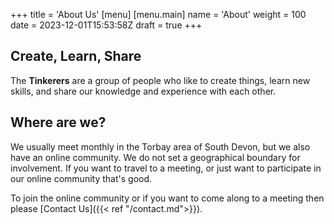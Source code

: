 +++
title = 'About Us'
[menu]
  [menu.main]
  name = 'About'
  weight = 100
date = 2023-12-01T15:53:58Z
draft = true
+++

## Create, Learn, Share

The **Tinkerers** are a group of people who like to create things, learn new skills, and share our knowledge and experience with each other.

## Where are we?

We usually meet monthly in the Torbay area of South Devon, but we also have an online community.  We do not set a geographical boundary for involvement.  If you want to travel to a meeting, or just want to participate in our online community that's good.

To join the online community or if you want to come along to a meeting then please [Contact Us]({{< ref "/contact.md">}}).
